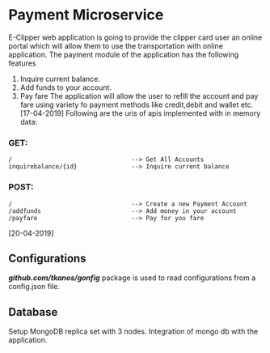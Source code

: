 # Payment Microservice
E-Clipper web application is going to provide the clipper card user an online portal which will allow them to use the transportation
with online application. The payment module of the application has the following features
1. Inquire current balance.
2. Add funds to your account.
3. Pay fare 
The application will allow the user to refill the account and pay fare using variety fo payment methods like credit,debit and wallet etc.
[17-04-2019]
Following are the uris of apis implemented with in memory data:
### GET:
```
/                                 --> Get All Accounts
inquirebalance/{id}               --> Inquire current balance
```

### POST:
```
/                                 --> Create a new Payment Account
/addfunds                         --> Add money in your account
/payfare                          --> Pay for you fare
```
[20-04-2019]
## Configurations
***github.com/tkanos/gonfig*** package is used to read configurations from a config.json file. 

## Database 
Setup MongoDB replica set with 3 nodes. Integration of mongo db with the application. 
